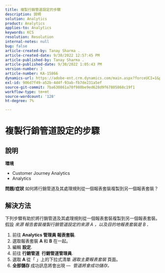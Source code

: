 ```yaml
---
title: 複製行銷管道設定的步驟
description: 說明
solution: Analytics
product: Analytics
applies-to: Analytics
keywords: KCS
resolution: Resolution
internal-notes: null
bug: false
article-created-by: Tanay Sharma .
article-created-date: 9/30/2022 12:57:45 PM
article-published-by: Tanay Sharma .
article-published-date: 9/30/2022 1:05:43 PM
version-number: 3
article-number: KA-15866
dynamics-url: https://adobe-ent.crm.dynamics.com/main.aspx?forceUCI=1&pagetype=entityrecord&etn=knowledgearticle&id=bab66c76-bf40-ed11-9db1-0022480868ff
exl-id: 906d7f49-a52b-4d4f-93ab-fb7de231a5ef
source-git-commit: 7ba630861a70f980be9ed628d9f67805868c19f1
workflow-type: tm+mt
source-wordcount: '128'
ht-degree: 7%

---
```


# 複製行銷管道設定的步驟

## 說明

<b>環境</b>
- Customer Journey Analytics
- Analytics



<b>問題/症狀</b>
如何將行銷管道及其處理規則從一個報表套裝複製到另一個報表套裝？


## 解決方法


下列步驟有助於將行銷管道及其處理規則從一個報表套裝複製到另一個報表套裝。 假設 *來源<b> </b>報告套裝&#x200B;*複製行銷管道設定的來源* A *，以及*&#x200B;目的地報表套裝&#x200B;*是* B <b>*.</b>

1. 前往 <b>Analytics </b> <b>管理員 </b> <b>報表套裝</b>.
2. 選取報表套裝 <b>A </b>和 <b>B</b> 在一起。
3. 編輯 <b>設定</b>.
4. 前往 <b>行銷管道 </b> <b>行銷管道管理員</b>.
5. 選取 <b>A </b>從「 」上的下拉式清單 *選取主要報表套裝* 頁面。
6. <b>全部儲存 </b> 成功訊息將會出現 —  *管道將會成功儲存。*
